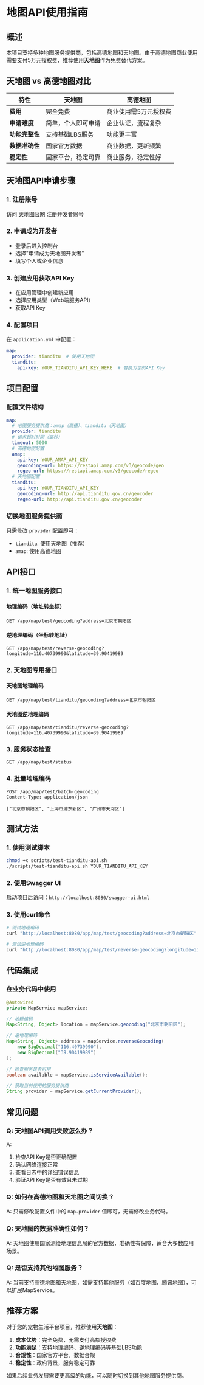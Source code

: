 # 地图API使用指南

## 概述

本项目支持多种地图服务提供商，包括高德地图和天地图。由于高德地图商业使用需要支付5万元授权费，推荐使用**天地图**作为免费替代方案。

## 天地图 vs 高德地图对比

| 特性 | 天地图 | 高德地图 |
|------|--------|----------|
| **费用** | 完全免费 | 商业使用需5万元授权费 |
| **申请难度** | 简单，个人即可申请 | 企业认证，流程复杂 |
| **功能完整性** | 支持基础LBS服务 | 功能更丰富 |
| **数据准确性** | 国家官方数据 | 商业数据，更新频繁 |
| **稳定性** | 国家平台，稳定可靠 | 商业服务，稳定性好 |

## 天地图API申请步骤

### 1. 注册账号
访问 [天地图官网](http://lbs.tianditu.gov.cn/) 注册开发者账号

### 2. 申请成为开发者
- 登录后进入控制台
- 选择"申请成为天地图开发者"
- 填写个人或企业信息

### 3. 创建应用获取API Key
- 在应用管理中创建新应用
- 选择应用类型（Web端服务API）
- 获取API Key

### 4. 配置项目
在 `application.yml` 中配置：

```yaml
map:
  provider: tianditu  # 使用天地图
  tianditu:
    api-key: YOUR_TIANDITU_API_KEY_HERE  # 替换为您的API Key
```

## 项目配置

### 配置文件结构

```yaml
map:
  # 地图服务提供商：amap（高德）、tianditu（天地图）
  provider: tianditu
  # 请求超时时间（毫秒）
  timeout: 5000
  # 高德地图配置
  amap:
    api-key: YOUR_AMAP_API_KEY
    geocoding-url: https://restapi.amap.com/v3/geocode/geo
    regeo-url: https://restapi.amap.com/v3/geocode/regeo
  # 天地图配置
  tianditu:
    api-key: YOUR_TIANDITU_API_KEY
    geocoding-url: http://api.tianditu.gov.cn/geocoder
    regeo-url: http://api.tianditu.gov.cn/geocoder
```

### 切换地图服务提供商

只需修改 `provider` 配置即可：
- `tianditu`: 使用天地图（推荐）
- `amap`: 使用高德地图

## API接口

### 1. 统一地图服务接口

#### 地理编码（地址转坐标）
```
GET /app/map/test/geocoding?address=北京市朝阳区
```

#### 逆地理编码（坐标转地址）
```
GET /app/map/test/reverse-geocoding?longitude=116.40739990&latitude=39.90419989
```

### 2. 天地图专用接口

#### 天地图地理编码
```
GET /app/map/test/tianditu/geocoding?address=北京市朝阳区
```

#### 天地图逆地理编码
```
GET /app/map/test/tianditu/reverse-geocoding?longitude=116.40739990&latitude=39.90419989
```

### 3. 服务状态检查
```
GET /app/map/test/status
```

### 4. 批量地理编码
```
POST /app/map/test/batch-geocoding
Content-Type: application/json

["北京市朝阳区", "上海市浦东新区", "广州市天河区"]
```

## 测试方法

### 1. 使用测试脚本
```bash
chmod +x scripts/test-tianditu-api.sh
./scripts/test-tianditu-api.sh YOUR_TIANDITU_API_KEY
```

### 2. 使用Swagger UI
启动项目后访问：`http://localhost:8080/swagger-ui.html`

### 3. 使用curl命令
```bash
# 测试地理编码
curl "http://localhost:8080/app/map/test/geocoding?address=北京市朝阳区"

# 测试逆地理编码
curl "http://localhost:8080/app/map/test/reverse-geocoding?longitude=116.40739990&latitude=39.90419989"
```

## 代码集成

### 在业务代码中使用

```java
@Autowired
private MapService mapService;

// 地理编码
Map<String, Object> location = mapService.geocoding("北京市朝阳区");

// 逆地理编码
Map<String, Object> address = mapService.reverseGeocoding(
    new BigDecimal("116.40739990"), 
    new BigDecimal("39.90419989")
);

// 检查服务是否可用
boolean available = mapService.isServiceAvailable();

// 获取当前使用的服务提供商
String provider = mapService.getCurrentProvider();
```

## 常见问题

### Q: 天地图API调用失败怎么办？
A: 
1. 检查API Key是否正确配置
2. 确认网络连接正常
3. 查看日志中的详细错误信息
4. 验证API Key是否有效且未过期

### Q: 如何在高德地图和天地图之间切换？
A: 只需修改配置文件中的 `map.provider` 值即可，无需修改业务代码。

### Q: 天地图的数据准确性如何？
A: 天地图使用国家测绘地理信息局的官方数据，准确性有保障，适合大多数应用场景。

### Q: 是否支持其他地图服务？
A: 当前支持高德地图和天地图，如需支持其他服务（如百度地图、腾讯地图），可以扩展MapService。

## 推荐方案

对于您的宠物生活平台项目，推荐使用**天地图**：

1. **成本优势**：完全免费，无需支付高额授权费
2. **功能满足**：支持地理编码、逆地理编码等基础LBS功能
3. **合规性**：国家官方平台，数据合规
4. **稳定性**：政府背景，服务稳定可靠

如果后续业务发展需要更高级的功能，可以随时切换到其他地图服务提供商。
